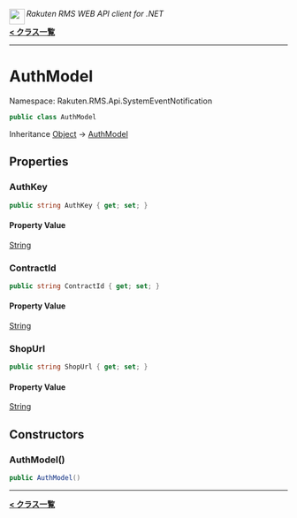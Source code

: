 <img align="left" style="height: 2em;" src="https://webservice.rakuten.co.jp/favicon.ico"><em>Rakuten RMS WEB API client for .NET</em>

[**< クラス一覧**](./)
- - -

# AuthModel

Namespace: Rakuten.RMS.Api.SystemEventNotification

```csharp
public class AuthModel
```

Inheritance [Object](https://docs.microsoft.com/en-us/dotnet/api/system.object) → [AuthModel](./rakuten.rms.api.systemeventnotification.authmodel)

## Properties

### <a id="properties-authkey"/>**AuthKey**

```csharp
public string AuthKey { get; set; }
```

#### Property Value

[String](https://docs.microsoft.com/en-us/dotnet/api/system.string)<br>

### <a id="properties-contractid"/>**ContractId**

```csharp
public string ContractId { get; set; }
```

#### Property Value

[String](https://docs.microsoft.com/en-us/dotnet/api/system.string)<br>

### <a id="properties-shopurl"/>**ShopUrl**

```csharp
public string ShopUrl { get; set; }
```

#### Property Value

[String](https://docs.microsoft.com/en-us/dotnet/api/system.string)<br>

## Constructors

### <a id="constructors-.ctor"/>**AuthModel()**

```csharp
public AuthModel()
```


- - -
[**< クラス一覧**](./)
